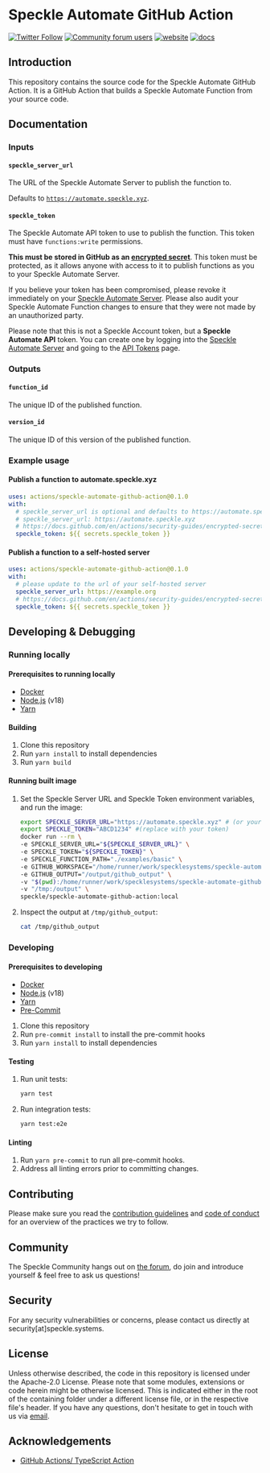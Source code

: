 # Speckle Automate GitHub Action

[![Twitter Follow](https://img.shields.io/twitter/follow/SpeckleSystems?style=social)](https://twitter.com/SpeckleSystems) [![Community forum users](https://img.shields.io/discourse/users?server=https%3A%2F%2Fdiscourse.speckle.works&style=flat-square&logo=discourse&logoColor=white)](https://discourse.speckle.works) [![website](https://img.shields.io/badge/https://-speckle.systems-royalblue?style=flat-square)](https://speckle.systems) [![docs](https://img.shields.io/badge/docs-speckle.guide-orange?style=flat-square&logo=read-the-docs&logoColor=white)](https://speckle.guide/dev/)

## Introduction

This repository contains the source code for the Speckle Automate GitHub Action. It is a GitHub Action that builds a Speckle Automate Function from your source code.

## Documentation

### Inputs

#### `speckle_server_url`

The URL of the Speckle Automate Server to publish the function to.

Defaults to [`https://automate.speckle.xyz`](https://automate.speckle.xyz).

#### `speckle_token`

The Speckle Automate API token to use to publish the function. This token must have `functions:write` permissions.

**This must be stored in GitHub as an [encrypted secret](https://docs.github.com/en/actions/security-guides/encrypted-secrets)**. This token must be protected, as it allows anyone with access to it to publish functions as you to your Speckle Automate Server.

If you believe your token has been compromised, please revoke it immediately on your [Speckle Automate Server](https://automate.speckle.xyz/tokens). Please also audit your Speckle Automate Function changes to ensure that they were not made by an unauthorized party.

Please note that this is not a Speckle Account token, but a **Speckle Automate API** token. You can create one by logging into the [Speckle Automate Server](https://automate.speckle.xyz) and going to the [API Tokens](https://automate.speckle.xyz/tokens) page.

### Outputs

#### `function_id`

The unique ID of the published function.

#### `version_id`

The unique ID of this version of the published function.

### Example usage

#### Publish a function to automate.speckle.xyz

```yaml
uses: actions/speckle-automate-github-action@0.1.0
with:
  # speckle_server_url is optional and defaults to https://automate.speckle.xyz
  # speckle_server_url: https://automate.speckle.xyz
  # https://docs.github.com/en/actions/security-guides/encrypted-secrets#using-encrypted-secrets-in-a-workflow
  speckle_token: ${{ secrets.speckle_token }}
```

#### Publish a function to a self-hosted server

```yaml
uses: actions/speckle-automate-github-action@0.1.0
with:
  # please update to the url of your self-hosted server
  speckle_server_url: https://example.org
  # https://docs.github.com/en/actions/security-guides/encrypted-secrets#using-encrypted-secrets-in-a-workflow
  speckle_token: ${{ secrets.speckle_token }}
```

## Developing & Debugging

### Running locally

#### Prerequisites to running locally

- [Docker](https://docs.docker.com/get-docker/)
- [Node.js](https://nodejs.org/en/download/) (v18)
- [Yarn](https://yarnpkg.com/getting-started/install)

#### Building

1. Clone this repository
1. Run `yarn install` to install dependencies
1. Run `yarn build`

#### Running built image

1. Set the Speckle Server URL and Speckle Token environment variables, and run the image:

    ```bash
    export SPECKLE_SERVER_URL="https://automate.speckle.xyz" # (or your self-hosted server, which may be `localhost:3000` if running a development server)
    export SPECKLE_TOKEN="ABCD1234" #(replace with your token)
    docker run --rm \
    -e SPECKLE_SERVER_URL="${SPECKLE_SERVER_URL}" \
    -e SPECKLE_TOKEN="${SPECKLE_TOKEN}" \
    -e SPECKLE_FUNCTION_PATH="./examples/basic" \
    -e GITHUB_WORKSPACE="/home/runner/work/specklesystems/speckle-automate-github-action" \
    -e GITHUB_OUTPUT="/output/github_output" \
    -v "$(pwd):/home/runner/work/specklesystems/speckle-automate-github-action" \
    -v "/tmp:/output" \
    speckle/speckle-automate-github-action:local
    ```

1. Inspect the output at `/tmp/github_output`:

    ```bash
    cat /tmp/github_output
    ```

### Developing

#### Prerequisites to developing

- [Docker](https://docs.docker.com/get-docker/)
- [Node.js](https://nodejs.org/en/download/) (v18)
- [Yarn](https://yarnpkg.com/getting-started/install)
- [Pre-Commit](https://pre-commit.com/#install)

1. Clone this repository
1. Run `pre-commit install` to install the pre-commit hooks
1. Run `yarn install` to install dependencies

#### Testing

1. Run unit tests:

    ```bash
    yarn test
    ```

1. Run integration tests:

    ```bash
    yarn test:e2e
    ```

#### Linting

1. Run `yarn pre-commit` to run all pre-commit hooks.
1. Address all linting errors prior to committing changes.

## Contributing

Please make sure you read the [contribution guidelines](.github/CONTRIBUTING.md) and [code of conduct](.github/CODE_OF_CONDUCT.md) for an overview of the practices we try to follow.

## Community

The Speckle Community hangs out on [the forum](https://discourse.speckle.works), do join and introduce yourself & feel free to ask us questions!

## Security

For any security vulnerabilities or concerns, please contact us directly at security[at]speckle.systems.

## License

Unless otherwise described, the code in this repository is licensed under the Apache-2.0 License. Please note that some modules, extensions or code herein might be otherwise licensed. This is indicated either in the root of the containing folder under a different license file, or in the respective file's header. If you have any questions, don't hesitate to get in touch with us via [email](mailto:hello@speckle.systems).

## Acknowledgements

- [GitHub Actions/ TypeScript Action](https://github.com/actions/typescript-action/tree/main)
